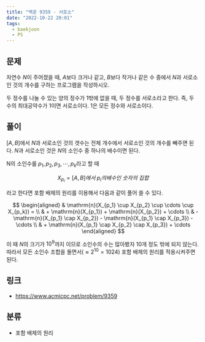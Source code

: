 ```yaml
---
title: "백준 9359 - 서로소"
date: "2022-10-22 20:01"
tags:
  - baekjoon
  - PS
---
```

## 문제
자연수 $N$이 주어졌을 때, $A$보다 크거나 같고, $B$보다 작거나 같은 수 중에서 $N$과 서로소인 것의 개수를 구하는 프로그램을 작성하시오.

두 정수를 나눌 수 있는 양의 정수가 $1$밖에 없을 때, 두 정수를 서로소라고 한다. 즉, 두 수의 최대공약수가 $1$이면 서로소이다. $1$은 모든 정수와 서로소이다.

## 풀이
$[A, B]$에서 $N$과 서로소인 것의 갯수는 전체 개수에서 서로소인 것의 개수를 빼주면 된다.
$N$과 서로소인 것은 $N$의 소인수 중 하나의 배수이면 된다.

N의 소인수를 $p_1, p_2, p_3, \cdots, p_k$라고 할 때

$$
X_{p_i} = [A, B]에서\ p_i의 배수인\ 숫자의\ 집합
$$

라고 한다면 포함 배제의 원리를 이용해서 다음과 같이 풀어 쓸 수 있다.

$$
\begin{aligned}
& \mathrm{n}(X_{p_1} \cup X_{p_2} \cup \cdots \cup X_{p_k}) = \\
& + \mathrm{n}(X_{p_1}) + \mathrm{n}(X_{p_2}) + \cdots \\
& - \mathrm{n}(X_{p_1} \cap X_{p_2}) - \mathrm{n}(X_{p_1} \cap X_{p_3}) - \cdots \\
& + \mathrm{n}(X_{p_1} \cap X_{p_2} \cap X_{p_3}) + \cdots
\end{aligned}
$$

이 때 $N$의 크기가 $10^9$까지 이므로 소인수의 수는 많아봤자 $10$개 정도 밖에 되지 않는다. 따라서 모든 소인수 조합을 돌면서($\approx 2^{10} = 1024$) 포함 배제의 원리를 적용시켜주면 된다.

## 링크
- https://www.acmicpc.net/problem/9359

## 분류
- 포함 배제의 원리